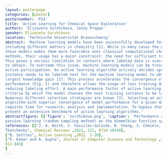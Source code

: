 ```yaml
---
layout: posterpage
categories: [poster]
posternumber: 'P24'
title: 'Active Learning for Chemical Space Exploration'
authors: 'Elizaveta Surzhikova, Jonny Proppe'
speaker: Elizaveta Surzhikova 
location: 'Technische Universität Braunschweig'
abstract: 'Machine learning models have been successfully developed for various applications,
including different matters in chemistry [1]. While in many cases the performance of
those models makes them more favorable over classical computational chemistry
methods, their usage has a major constraint: the need for sufficient training data.
This poses a serious limitation in contexts where labeled data is scarce or expensive
to obtain. To overcome this issue, machine learning models can be trained with
active participation. An active learning algorithm actively decides upon which training
instance needs to be labeled next for the machine learning model to obtain the
largest knowledge gain [2]. This process accelerates the convergence of model
performance (Fig. 1) and therefore allows the usage of less training data, thus
reducing labeling effort. A main performance factor of active learning methods is the
criteria by which the model chooses the next training instance to be labeled.
Numerous different selection strategies are known [3]. Selecting an active learning
algorithm with superior convergence of model performance for a given dataset
requires time for research, analysis and implementation. To bypass that obstacle we
present an extensive benchmark of active learning algorithms.'
abstractfigure: [{'figure': 'surzhikova.png', 'caption': 'Performance comparison of active learning (uncertainty sampling method) and
passive learning (random sampling method) on the Himmelblau function space.'}]
references: [["J. A. Keith, V. Vassilev-Galindo, B. Cheng, S. Chmiela, M. Gastegger, K.-R. Müller and A.
Tkatchenko", Chemical Reviews ,2021, 121, 9719-10240],
["B. Settles", Active Learning ,2012. 1-20],
["P. Kumar and A. Gupta", Journal of Computer Science and Technology ,2020, 35(4),
913-945]
]
---
```

